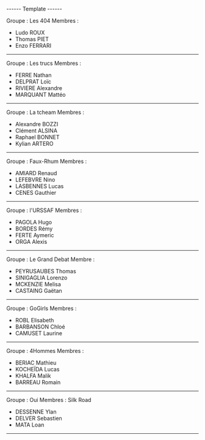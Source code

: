 ------ Template ------

Groupe : Les 404
Membres :
- Ludo ROUX
- Thomas PIET
- Enzo FERRARI

----------------------

Groupe : Les trucs
Membres :
- FERRE Nathan
- DELPRAT Loïc
- RIVIERE Alexandre
- MARQUANT Mattéo

----------------------

Groupe : La tcheam
Membres :

- Alexandre BOZZI
- Clément ALSINA
- Raphael BONNET
- Kylian ARTERO

----------------------

Groupe : Faux-Rhum
Membres :
- AMIARD Renaud
- LEFEBVRE Nino
- LASBENNES Lucas
- CENES Gauthier

----------------------

Groupe : l'URSSAF
Membres :
- PAGOLA Hugo
- BORDES Rémy
- FERTE Aymeric
- ORGA Alexis

----------------------

Groupe : Le Grand Debat 
Membre : 
- PEYRUSAUBES Thomas
- SINIGAGLIA Lorenzo
- MCKENZIE Melisa
- CASTAING Gaëtan

----------------------

Groupe : GoGirls
Membres :
- ROBL Elisabeth
- BARBANSON Chloé
- CAMUSET Laurine 

----------------------
  
Groupe : 4Hommes
Membres :
- BERIAC Mathieu
- KOCHEÏDA Lucas
- KHALFA Malik
- BARREAU Romain

----------------------

Groupe : Oui
Membres : Silk Road
- DESSENNE Ylan
- DELVER Sebastien
- MATA Loan

----------------------
